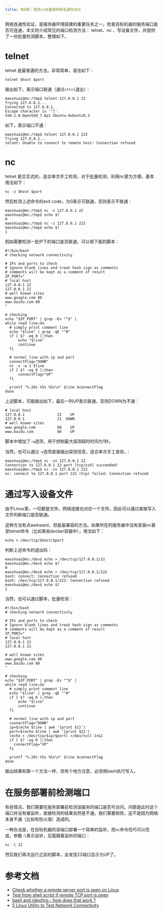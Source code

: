 ```yaml
---
title: 第6期：使用nc批量做网络连通性测试
---
```


网络连通性验证，是服务器环境搭建的重要任务之一。检查目标机器的服务端口是否可连通，本文将介绍常见的端口检测方法： telnet、nc 、写设备文件，并提供了一份批量检测脚本，整理如下。

# telnet

telnet 是最普遍的方法。非常简单，语法如下：

```shell
telnet $host $port
```

输出如下，表示端口联通（通过`ctl+]`退出）：

```shell
maoshuai@ms:/tmp$ telnet 127.0.0.1 22
Trying 127.0.0.1...
Connected to 127.0.0.1.
Escape character is '^]'.
SSH-2.0-OpenSSH_7.6p1 Ubuntu-4ubuntu0.3
```

如下，表示端口不通：

```shell
maoshuai@ms:/tmp$ telnet 127.0.0.1 222
Trying 127.0.0.1...
telnet: Unable to connect to remote host: Connection refused
```

# nc

telnet 是交互式的，适合单次手工检测，对于批量检测，利用nc更为方便。基本用法如下：

```shell
nc -z $host $port
```

然后检测上述命令的exit code，为0表示可联通，否则表示不联通：


```shell
maoshuai@ms:/tmp$ nc -z 127.0.0.1 22
maoshuai@ms:/tmp$ echo $?
0
maoshuai@ms:/tmp$ nc -z 127.0.0.1 222
maoshuai@ms:/tmp$ echo $?
1
```

假如需要检测一批IP下的端口是否联通，可以用下面的脚本：

```shell
#!/bin/bash
# checking network connectivity

# IPs and ports to check
# Ignore blank lines and treat hash sign as comments
# comments will be kept as a comment of result
IP_PORT="
# local host 
127.0.0.1 22
127.0.0.1 21
# well known sites
www.google.com 80
www.baidu.com 80
"

# checking
echo "$IP_PORT" | grep -Ev "^$" |
while read line;do
  # simply print comment line
  echo "$line" | grep -qE "^#"
  if [ $? -eq 0 ];then
	  echo "$line"
	  continue
  fi

  # normal line with ip and port
  connectFlag="DOWN"
  nc -z -w 1 $line
  if [ $? -eq 0 ];then
	  connectFlag="UP"
  fi

  printf "%-20s %5s %5s\n" $line $connectFlag
done
```
上述脚本，可能输出如下，最后一列UP表示联通，否则DOWN为不通：
```shell
# local host
127.0.0.1               22    UP
127.0.0.1               21  DOWN
# well known sites
www.google.com          80    UP
www.baidu.com           80    UP
```
脚本中增加了`-w`选项，用于控制最大探测超时时间为1秒。


当然，也可以通过`-v`选项直接输出探测信息，适合单次手工查验，：

```shell
maoshuai@ms:/tmp$ nc -zv 127.0.0.1 22
Connection to 127.0.0.1 22 port [tcp/ssh] succeeded!
maoshuai@ms:/tmp$ nc -zv 127.0.0.1 222
nc: connect to 127.0.0.1 port 222 (tcp) failed: Connection refused
```

# 通过写入设备文件

由于Linux里，一切都是文件，网络连接也对应一个文件。因此可以通过直接写入文件判断端口是否联通。

这种方法有点awkward，但是最兼容的方法。如果所在的服务器中没有安装nc甚至telnet命令（比如某些docker容器中），用法如下：

```shell
echo > /dev/tcp/$host/$port
```

判断上述命令的退出码：

```shell
maoshuai@ms:/dev$ echo > /dev/tcp/127.0.0.1/22
maoshuai@ms:/dev$ echo $?
0
maoshuai@ms:/dev$ echo > /dev/tcp/127.0.0.1/222
bash: connect: Connection refused
bash: /dev/tcp/127.0.0.1/222: Connection refused
maoshuai@ms:/dev$ echo $?
1
```

当然，也可以通过脚本，批量检测：
```shell
#!/bin/bash
# checking network connectivity

# IPs and ports to check
# Ignore blank lines and treat hash sign as comments
# comments will be kept as a comment of result
IP_PORT="
# local host 
127.0.0.1 22
127.0.0.1 21

# well known sites
www.google.com 80
www.baidu.com 80
"

# checking
echo "$IP_PORT" | grep -Ev "^$" |
while read line;do
  # simply print comment line
  echo "$line" | grep -qE "^#"
  if [ $? -eq 0 ];then
	  echo "$line"
	  continue
  fi

  # normal line with ip and port
  connectFlag="DOWN"
  ip=$(echo $line | awk '{print $1}')
  port=$(echo $line | awk '{print $2}')
  (echo > /dev/tcp/$ip/$port) >/dev/null 2>&1
  if [ $? -eq 0 ];then
    connectFlag="UP"
  fi

  printf "%-20s %5s %5s\n" $line $connectFlag
done
```

输出结果和第一个方法一样，但有个地方注意，必须用bash执行写入。


# 在服务部署前检测端口

有些情况，我们需要在服务部署前检测该服务的端口是否可访问。问题是此时这个端口并没有被监听，直接检测的结果自然是不通，我们需要排除，这不是因为网络本身不通（比如有防火墙）造成的。

一种办法是，在目标机器的该端口部署一个简单的监听，而`nc`命令恰巧可以完成，参数`-l`表示监听，后面跟着监听的端口：

```
nc -l 22
```

然后我们再次运行之前的脚本，会发现22端口显示为UP了。

# 参考文档

* [Check whether a remote server port is open on Linux](https://www.pixelstech.net/article/1514049471-Check-whether-a-remote-server-port-is-open-on-Linux)
* [Test from shell script if remote TCP port is open](https://stackoverflow.com/questions/4922943/test-from-shell-script-if-remote-tcp-port-is-open/5398366)
* [bash and /dev/tcp - how does that work ?](https://ubuntuforums.org/showthread.php?t=1656623)
* [5 Linux Utility to Test Network Connectivity](https://geekflare.com/linux-test-network-connectivity/amp/)